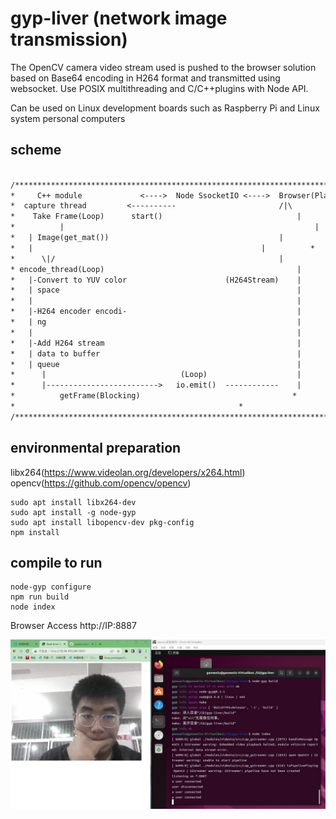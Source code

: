 # gyp-liver (network image transmission)

The OpenCV camera video stream used is pushed to the browser solution based on Base64 encoding in H264 format and transmitted using websocket. Use POSIX multithreading and C/C++plugins with Node API.

Can be used on Linux development boards such as Raspberry Pi and Linux system personal computers

## scheme

```txt

/**************************************************************************/
*     C++ module             <---->  Node SsocketIO <---->  Browser(Player) *
*  capture thread         <----------                       /|\		   *
*    Take Frame(Loop)      start()                          	|		   *
*          |                                                    	|		   *
* 	| Image(get_mat())                                   	|		   *
* 	|                                             		|		   *
*      \|/                                                 	|		   *
* encode_thread(Loop)                                       	|		   *
*   |-Convert to YUV color                      (H264Stream)	|		   *
*   | space                                                 	|		   *
*   |                                                       	|		   *
*   |-H264 encoder encodi-                                  	|		   *
*   | ng                                                    	|		   *
*   |                                                       	|		   *
*   |-Add H264 stream                                       	|		   *
*   | data to buffer                                        	|		   *
*   | queue                                                 	|		   *
*      |                              (Loop)                	|              *
*      |------------------------->   io.emit()  ------------	|		   *
*          getFrame(Blocking)								   *
* 												   *
/**************************************************************************/
```

## environmental preparation

libx264(https://www.videolan.org/developers/x264.html)  
opencv(https://github.com/opencv/opencv)

```shell
sudo apt install libx264-dev
sudo apt install -g node-gyp
sudo apt install libopencv-dev pkg-config
npm install
```

## compile to run

```shell
node-gyp configure
npm run build
node index
```

Browser Access http://IP:8887

![show](./resources/2023-04-14213407.jpg)
